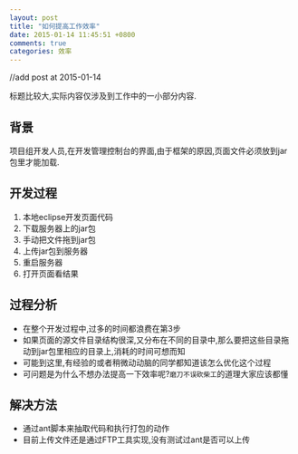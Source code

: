 ```yaml
---
layout: post
title: "如何提高工作效率"
date: 2015-01-14 11:45:51 +0800
comments: true
categories: 效率
---
```

//add post at 2015-01-14

标题比较大,实际内容仅涉及到工作中的一小部分内容.
## 背景
项目组开发人员,在开发管理控制台的界面,由于框架的原因,页面文件必须放到jar包里才能加载.

## 开发过程
1. 本地eclipse开发页面代码
2. 下载服务器上的jar包
3. 手动把文件拖到jar包
4. 上传jar包到服务器
5. 重启服务器
6. 打开页面看结果

## 过程分析
* 在整个开发过程中,过多的时间都浪费在第3步
* 如果页面的源文件目录结构很深,又分布在不同的目录中,那么要把这些目录拖动到jar包里相应的目录上,消耗的时间可想而知
* 可能到这里,有经验的或者稍微动动脑的同学都知道该怎么优化这个过程
* 可问题是为什么不想办法提高一下效率呢?`磨刀不误砍柴工`的道理大家应该都懂

## 解决方法
* 通过ant脚本来抽取代码和执行打包的动作
* 目前上传文件还是通过FTP工具实现,没有测试过ant是否可以上传